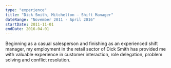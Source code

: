```yaml
---
type: "experience"
title: "Dick Smith, Mitchelton — Shift Manager"
dateRange: "November 2011 - April 2016"
startDate: 2011-11-01
endDate: 2016-04-01
---
```


Beginning as a casual salesperson and finishing as an experienced shift manager, my employment in the retail sector of Dick Smith has provided me with valuable experience in customer interaction, role delegation, problem solving and conflict resolution.
